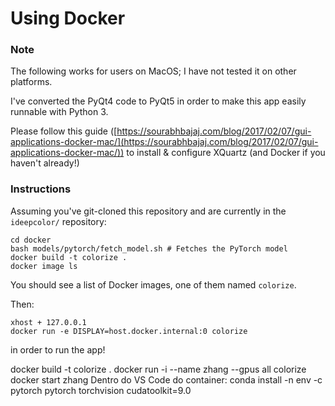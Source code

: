 # Using Docker

### Note

The following works for users on MacOS; I have not tested it on other platforms. 

I've converted the PyQt4 code to PyQt5 in order to make this app easily runnable with Python 3. 

Please follow this guide ([https://sourabhbajaj.com/blog/2017/02/07/gui-applications-docker-mac/](https://sourabhbajaj.com/blog/2017/02/07/gui-applications-docker-mac/)) to install & configure XQuartz (and Docker if you haven't already!)

### Instructions
Assuming you've git-cloned this repository and are currently in the `ideepcolor/` repository:

    cd docker
    bash models/pytorch/fetch_model.sh # Fetches the PyTorch model
    docker build -t colorize .
    docker image ls

You should see a list of Docker images, one of them named `colorize`. 

Then:

    xhost + 127.0.0.1
    docker run -e DISPLAY=host.docker.internal:0 colorize
    
in order to run the app!

docker build -t colorize .
docker run -i --name zhang --gpus all colorize
docker start zhang
Dentro do VS Code do container: conda install -n env -c pytorch pytorch torchvision cudatoolkit=9.0 
